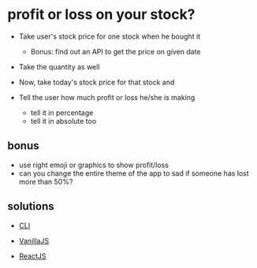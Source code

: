 # profit or loss on your stock?

- Take user's stock price for one stock when he bought it
  - Bonus: find out an API to get the price on given date
  
- Take the quantity as well

- Now, take today's stock price for that stock and
- Tell the user how much profit or loss he/she is making

  - tell it in percentage 
  - tell it in absolute too
  
 ## bonus
 - use right emoji or graphics to show profit/loss
 - can you change the entire theme of the app to sad if someone has lost more than 50%?

 ## solutions

- [CLI](https://replit.com/@sk02k1/basics-profit-or-loss-on-your-stock#index.js)

- [VanillaJS](https://04vfy.csb.app/)

- [ReactJS](https://vnt58.csb.app/)
